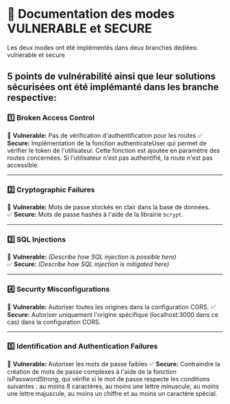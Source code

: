 # 🔐 Documentation des modes VULNERABLE et SECURE

Les deux modes ont été implémentés dans deux branches dédiées: vulnerable et secure

## 5 points de vulnérabilité ainsi que leur solutions sécurisées ont été implémanté dans les branche respective:

### 1️⃣ Broken Access Control  

🚨 **Vulnerable:** 
Pas de vérification d'authentification pour les routes
✅ **Secure:**
Implémentation de la fonction authenticateUser qui permet de vérifier le token de l'utilisateur. Cette fonction est ajoutée en paramètre des routes concernées. Si l'utilisateur n'est pas authentifié, la route n'est pas accessible. 

---

### 2️⃣ Cryptographic Failures  

🚨 **Vulnerable:**
Mots de passe stockés en clair dans la base de données.  
✅ **Secure:**
Mots de passe hashés à l'aide de la librairie `bcrypt`.  

---

### 3️⃣ SQL Injections  

🚨 **Vulnerable:**
*(Describe how SQL injection is possible here)*  
✅ **Secure:**
*(Describe how SQL injection is mitigated here)*  

---

### 4️⃣ Security Misconfigurations  

🚨 **Vulnerable:**
Autoriser toutes les origines dans la configuration CORS.
✅ **Secure:**
Autoriser uniquement l'origine spécifique (localhost:3000 dans ce cas) dans la configuration CORS.  

---

### 5️⃣ Identification and Authentication Failures  

🚨 **Vulnerable:**
Autoriser les mots de passe faibles 
✅ **Secure:**
Contraindre la création de mots de passe complexes à l'aide de la fonction isPasswordStrong, qui vérifie si le mot de passe respecte les conditions suivantes : au moins 8 caractères, au moins une lettre minuscule, au moins une lettre majuscule, au moins un chiffre et au moins un caractère spécial. 

